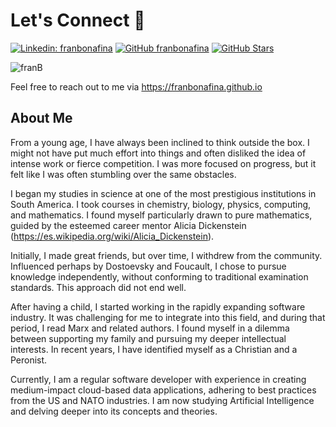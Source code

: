 # Let's Connect 👋 
[![Linkedin: franbonafina](https://img.shields.io/badge/-franbonafina?style=flat-square&logo=Linkedin&logoColor=white&link=https://www.linkedin.com/in/randald-vb/)](https://www.linkedin.com/in/fbonafina/)
[![GitHub franbonafina](https://img.shields.io/github/followers/franbonafina?label=follow&style=social)](https://github.com/franbonafina)
[![GitHub Stars](https://img.shields.io/github/stars/franbonafina?style=social)](https://github.com/franbonafina)
<p align="left"> <img src="https://komarev.com/ghpvc/?username=franbonafina" alt="franB" /></p>

Feel free to reach out to me via https://franbonafina.github.io

## About Me
From a young age, I have always been inclined to think outside the box. I might not have put much effort into things and often disliked the idea of intense work or fierce competition. I was more focused on progress, but it felt like I was often stumbling over the same obstacles.

I began my studies in science at one of the most prestigious institutions in South America. I took courses in chemistry, biology, physics, computing, and mathematics. I found myself particularly drawn to pure mathematics, guided by the esteemed career mentor Alicia Dickenstein (https://es.wikipedia.org/wiki/Alicia_Dickenstein).

Initially, I made great friends, but over time, I withdrew from the community. Influenced perhaps by Dostoevsky and Foucault, I chose to pursue knowledge independently, without conforming to traditional examination standards. This approach did not end well.

After having a child, I started working in the rapidly expanding software industry. It was challenging for me to integrate into this field, and during that period, I read Marx and related authors. I found myself in a dilemma between supporting my family and pursuing my deeper intellectual interests. In recent years, I have identified myself as a Christian and a Peronist.

Currently, I am a regular software developer with experience in creating medium-impact cloud-based data applications, adhering to best practices from the US and NATO industries. I am now studying Artificial Intelligence and delving deeper into its concepts and theories.

